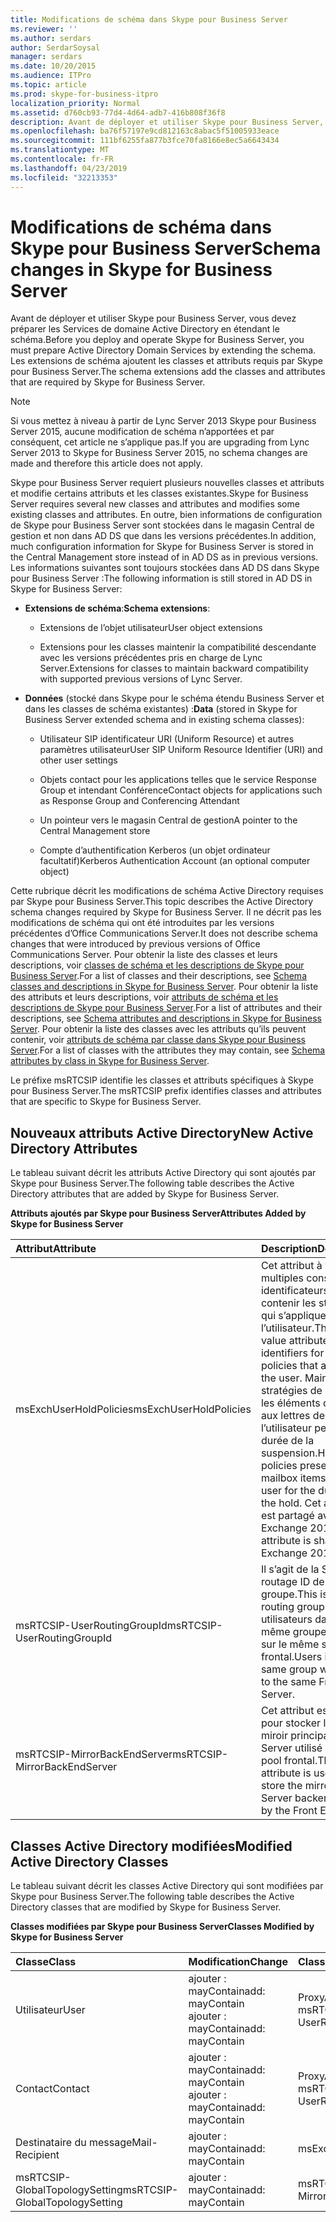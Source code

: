 ```yaml
---
title: Modifications de schéma dans Skype pour Business Server
ms.reviewer: ''
ms.author: serdars
author: SerdarSoysal
manager: serdars
ms.date: 10/20/2015
ms.audience: ITPro
ms.topic: article
ms.prod: skype-for-business-itpro
localization_priority: Normal
ms.assetid: d760cb93-77d4-4d64-adb7-416b808f36f8
description: Avant de déployer et utiliser Skype pour Business Server, vous devez préparer les Services de domaine Active Directory en étendant le schéma. Les extensions de schéma ajoutent les classes et attributs requis par Skype pour Business Server.
ms.openlocfilehash: ba76f57197e9cd812163c8abac5f51005933eace
ms.sourcegitcommit: 111bf6255fa877b3fce70fa8166e8ec5a6643434
ms.translationtype: MT
ms.contentlocale: fr-FR
ms.lasthandoff: 04/23/2019
ms.locfileid: "32213353"
---
```

# <a name="schema-changes-in-skype-for-business-server"></a><span data-ttu-id="9727a-104">Modifications de schéma dans Skype pour Business Server</span><span class="sxs-lookup"><span data-stu-id="9727a-104">Schema changes in Skype for Business Server</span></span>
 
<span data-ttu-id="9727a-105">Avant de déployer et utiliser Skype pour Business Server, vous devez préparer les Services de domaine Active Directory en étendant le schéma.</span><span class="sxs-lookup"><span data-stu-id="9727a-105">Before you deploy and operate Skype for Business Server, you must prepare Active Directory Domain Services by extending the schema.</span></span> <span data-ttu-id="9727a-106">Les extensions de schéma ajoutent les classes et attributs requis par Skype pour Business Server.</span><span class="sxs-lookup"><span data-stu-id="9727a-106">The schema extensions add the classes and attributes that are required by Skype for Business Server.</span></span>

> [!NOTE]
> <span data-ttu-id="9727a-107">Si vous mettez à niveau à partir de Lync Server 2013 Skype pour Business Server 2015, aucune modification de schéma n’apportées et par conséquent, cet article ne s’applique pas.</span><span class="sxs-lookup"><span data-stu-id="9727a-107">If you are upgrading from Lync Server 2013 to Skype for Business Server 2015, no schema changes are made and therefore this article does not apply.</span></span>
  
<span data-ttu-id="9727a-108">Skype pour Business Server requiert plusieurs nouvelles classes et attributs et modifie certains attributs et les classes existantes.</span><span class="sxs-lookup"><span data-stu-id="9727a-108">Skype for Business Server requires several new classes and attributes and modifies some existing classes and attributes.</span></span> <span data-ttu-id="9727a-109">En outre, bien informations de configuration de Skype pour Business Server sont stockées dans le magasin Central de gestion et non dans AD DS que dans les versions précédentes.</span><span class="sxs-lookup"><span data-stu-id="9727a-109">In addition, much configuration information for Skype for Business Server is stored in the Central Management store instead of in AD DS as in previous versions.</span></span> <span data-ttu-id="9727a-110">Les informations suivantes sont toujours stockées dans AD DS dans Skype pour Business Server :</span><span class="sxs-lookup"><span data-stu-id="9727a-110">The following information is still stored in AD DS in Skype for Business Server:</span></span>
  
- <span data-ttu-id="9727a-111">**Extensions de schéma**:</span><span class="sxs-lookup"><span data-stu-id="9727a-111">**Schema extensions**:</span></span>
    
  - <span data-ttu-id="9727a-112">Extensions de l’objet utilisateur</span><span class="sxs-lookup"><span data-stu-id="9727a-112">User object extensions</span></span>
    
  - <span data-ttu-id="9727a-113">Extensions pour les classes maintenir la compatibilité descendante avec les versions précédentes pris en charge de Lync Server.</span><span class="sxs-lookup"><span data-stu-id="9727a-113">Extensions for classes to maintain backward compatibility with supported previous versions of Lync Server.</span></span>
    
- <span data-ttu-id="9727a-114">**Données** (stocké dans Skype pour le schéma étendu Business Server et dans les classes de schéma existantes) :</span><span class="sxs-lookup"><span data-stu-id="9727a-114">**Data** (stored in Skype for Business Server extended schema and in existing schema classes):</span></span>
    
  - <span data-ttu-id="9727a-115">Utilisateur SIP identificateur URI (Uniform Resource) et autres paramètres utilisateur</span><span class="sxs-lookup"><span data-stu-id="9727a-115">User SIP Uniform Resource Identifier (URI) and other user settings</span></span>
    
  - <span data-ttu-id="9727a-116">Objets contact pour les applications telles que le service Response Group et intendant Conférence</span><span class="sxs-lookup"><span data-stu-id="9727a-116">Contact objects for applications such as Response Group and Conferencing Attendant</span></span>
    
  - <span data-ttu-id="9727a-117">Un pointeur vers le magasin Central de gestion</span><span class="sxs-lookup"><span data-stu-id="9727a-117">A pointer to the Central Management store</span></span>
    
  - <span data-ttu-id="9727a-118">Compte d’authentification Kerberos (un objet ordinateur facultatif)</span><span class="sxs-lookup"><span data-stu-id="9727a-118">Kerberos Authentication Account (an optional computer object)</span></span>
    
<span data-ttu-id="9727a-119">Cette rubrique décrit les modifications de schéma Active Directory requises par Skype pour Business Server.</span><span class="sxs-lookup"><span data-stu-id="9727a-119">This topic describes the Active Directory schema changes required by Skype for Business Server.</span></span> <span data-ttu-id="9727a-120">Il ne décrit pas les modifications de schéma qui ont été introduites par les versions précédentes d’Office Communications Server.</span><span class="sxs-lookup"><span data-stu-id="9727a-120">It does not describe schema changes that were introduced by previous versions of Office Communications Server.</span></span> <span data-ttu-id="9727a-121">Pour obtenir la liste des classes et leurs descriptions, voir [classes de schéma et les descriptions de Skype pour Business Server](schema-classes-and-descriptions.md).</span><span class="sxs-lookup"><span data-stu-id="9727a-121">For a list of classes and their descriptions, see [Schema classes and descriptions in Skype for Business Server](schema-classes-and-descriptions.md).</span></span> <span data-ttu-id="9727a-122">Pour obtenir la liste des attributs et leurs descriptions, voir [attributs de schéma et les descriptions de Skype pour Business Server](schema-attributes-and-descriptions.md).</span><span class="sxs-lookup"><span data-stu-id="9727a-122">For a list of attributes and their descriptions, see [Schema attributes and descriptions in Skype for Business Server](schema-attributes-and-descriptions.md).</span></span> <span data-ttu-id="9727a-123">Pour obtenir la liste des classes avec les attributs qu’ils peuvent contenir, voir [attributs de schéma par classe dans Skype pour Business Server](schema-attributes-by-class.md).</span><span class="sxs-lookup"><span data-stu-id="9727a-123">For a list of classes with the attributes they may contain, see [Schema attributes by class in Skype for Business Server](schema-attributes-by-class.md).</span></span>
  
<span data-ttu-id="9727a-124">Le préfixe msRTCSIP identifie les classes et attributs spécifiques à Skype pour Business Server.</span><span class="sxs-lookup"><span data-stu-id="9727a-124">The msRTCSIP prefix identifies classes and attributes that are specific to Skype for Business Server.</span></span>
  
## <a name="new-active-directory-attributes"></a><span data-ttu-id="9727a-125">Nouveaux attributs Active Directory</span><span class="sxs-lookup"><span data-stu-id="9727a-125">New Active Directory Attributes</span></span>

<span data-ttu-id="9727a-126">Le tableau suivant décrit les attributs Active Directory qui sont ajoutés par Skype pour Business Server.</span><span class="sxs-lookup"><span data-stu-id="9727a-126">The following table describes the Active Directory attributes that are added by Skype for Business Server.</span></span>
  
<span data-ttu-id="9727a-127">**Attributs ajoutés par Skype pour Business Server**</span><span class="sxs-lookup"><span data-stu-id="9727a-127">**Attributes Added by Skype for Business Server**</span></span>

|<span data-ttu-id="9727a-128">**Attribut**</span><span class="sxs-lookup"><span data-stu-id="9727a-128">**Attribute**</span></span>|<span data-ttu-id="9727a-129">**Description**</span><span class="sxs-lookup"><span data-stu-id="9727a-129">**Description**</span></span>|
|:-----|:-----|
|<span data-ttu-id="9727a-130">msExchUserHoldPolicies</span><span class="sxs-lookup"><span data-stu-id="9727a-130">msExchUserHoldPolicies</span></span>  <br/> |<span data-ttu-id="9727a-131">Cet attribut à valeurs multiples conserve les identificateurs pour contenir les stratégies qui s’appliquent à l’utilisateur.</span><span class="sxs-lookup"><span data-stu-id="9727a-131">This multi-value attribute holds identifiers for hold policies that apply to the user.</span></span> <span data-ttu-id="9727a-132">Maintenez les stratégies de conserver les éléments de boîte aux lettres de l’utilisateur pendant la durée de la suspension.</span><span class="sxs-lookup"><span data-stu-id="9727a-132">Hold policies preserve mailbox items for the user for the duration of the hold.</span></span> <span data-ttu-id="9727a-133">Cet attribut est partagé avec Exchange 2013.</span><span class="sxs-lookup"><span data-stu-id="9727a-133">This attribute is shared with Exchange 2013.</span></span>  <br/> |
|<span data-ttu-id="9727a-134">msRTCSIP-UserRoutingGroupId</span><span class="sxs-lookup"><span data-stu-id="9727a-134">msRTCSIP-UserRoutingGroupId</span></span>  <br/> |<span data-ttu-id="9727a-135">Il s’agit de la SIP routage ID de groupe.</span><span class="sxs-lookup"><span data-stu-id="9727a-135">This is the SIP routing group ID.</span></span> <span data-ttu-id="9727a-136">Les utilisateurs dans le même groupe inscrira sur le même serveur frontal.</span><span class="sxs-lookup"><span data-stu-id="9727a-136">Users in the same group will register to the same Front End Server.</span></span>  <br/> |
|<span data-ttu-id="9727a-137">msRTCSIP-MirrorBackEndServer</span><span class="sxs-lookup"><span data-stu-id="9727a-137">msRTCSIP-MirrorBackEndServer</span></span>  <br/> |<span data-ttu-id="9727a-138">Cet attribut est utilisé pour stocker la mise en miroir principal SQL Server utilisé par le pool frontal.</span><span class="sxs-lookup"><span data-stu-id="9727a-138">This attribute is used to store the mirrored SQL Server backend used by the Front End pool.</span></span>  <br/> |
   
## <a name="modified-active-directory-classes"></a><span data-ttu-id="9727a-139">Classes Active Directory modifiées</span><span class="sxs-lookup"><span data-stu-id="9727a-139">Modified Active Directory Classes</span></span>

<span data-ttu-id="9727a-140">Le tableau suivant décrit les classes Active Directory qui sont modifiées par Skype pour Business Server.</span><span class="sxs-lookup"><span data-stu-id="9727a-140">The following table describes the Active Directory classes that are modified by Skype for Business Server.</span></span>
  
<span data-ttu-id="9727a-141">**Classes modifiées par Skype pour Business Server**</span><span class="sxs-lookup"><span data-stu-id="9727a-141">**Classes Modified by Skype for Business Server**</span></span>

|<span data-ttu-id="9727a-142">**Classe**</span><span class="sxs-lookup"><span data-stu-id="9727a-142">**Class**</span></span>|<span data-ttu-id="9727a-143">**Modification**</span><span class="sxs-lookup"><span data-stu-id="9727a-143">**Change**</span></span>|<span data-ttu-id="9727a-144">**Classe ou un attribut**</span><span class="sxs-lookup"><span data-stu-id="9727a-144">**Class or Attribute**</span></span>|
|:-----|:-----|:-----|
|<span data-ttu-id="9727a-145">Utilisateur</span><span class="sxs-lookup"><span data-stu-id="9727a-145">User</span></span>  <br/> |<span data-ttu-id="9727a-146">ajouter : mayContain</span><span class="sxs-lookup"><span data-stu-id="9727a-146">add: mayContain</span></span>  <br/> <span data-ttu-id="9727a-147">ajouter : mayContain</span><span class="sxs-lookup"><span data-stu-id="9727a-147">add: mayContain</span></span>  <br/> |<span data-ttu-id="9727a-148">ProxyAddresses</span><span class="sxs-lookup"><span data-stu-id="9727a-148">ProxyAddresses</span></span>  <br/> <span data-ttu-id="9727a-149">msRTCSIP-UserRoutingGroupId</span><span class="sxs-lookup"><span data-stu-id="9727a-149">msRTCSIP-UserRoutingGroupId</span></span>  <br/> |
|<span data-ttu-id="9727a-150">Contact</span><span class="sxs-lookup"><span data-stu-id="9727a-150">Contact</span></span>  <br/> |<span data-ttu-id="9727a-151">ajouter : mayContain</span><span class="sxs-lookup"><span data-stu-id="9727a-151">add: mayContain</span></span>  <br/> <span data-ttu-id="9727a-152">ajouter : mayContain</span><span class="sxs-lookup"><span data-stu-id="9727a-152">add: mayContain</span></span>  <br/> |<span data-ttu-id="9727a-153">ProxyAddresses</span><span class="sxs-lookup"><span data-stu-id="9727a-153">ProxyAddresses</span></span>  <br/> <span data-ttu-id="9727a-154">msRTCSIP-UserRoutingGroupId</span><span class="sxs-lookup"><span data-stu-id="9727a-154">msRTCSIP-UserRoutingGroupId</span></span>  <br/> |
|<span data-ttu-id="9727a-155">Destinataire du message</span><span class="sxs-lookup"><span data-stu-id="9727a-155">Mail-Recipient</span></span>  <br/> |<span data-ttu-id="9727a-156">ajouter : mayContain</span><span class="sxs-lookup"><span data-stu-id="9727a-156">add: mayContain</span></span>  <br/> |<span data-ttu-id="9727a-157">msExchUserHoldPolicies</span><span class="sxs-lookup"><span data-stu-id="9727a-157">msExchUserHoldPolicies</span></span>  <br/> |
|<span data-ttu-id="9727a-158">msRTCSIP-GlobalTopologySetting</span><span class="sxs-lookup"><span data-stu-id="9727a-158">msRTCSIP-GlobalTopologySetting</span></span>  <br/> |<span data-ttu-id="9727a-159">ajouter : mayContain</span><span class="sxs-lookup"><span data-stu-id="9727a-159">add: mayContain</span></span>  <br/> |<span data-ttu-id="9727a-160">msRTCSIP-MirrorBackEndServer</span><span class="sxs-lookup"><span data-stu-id="9727a-160">msRTCSIP-MirrorBackEndServer</span></span>  <br/> |
   

